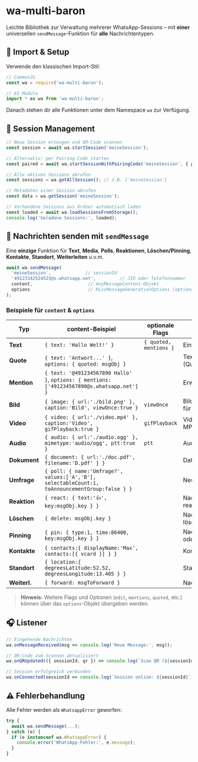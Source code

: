 # wa-multi-baron

Leichte Bibliothek zur Verwaltung mehrerer WhatsApp-Sessions – mit **einer** universellen `sendMessage`-Funktion für **alle** Nachrichtentypen.


## 🔌 Import & Setup

Verwende den klassischen Import-Stil:

```js
// CommonJS
const wa = require('wa-multi-baron');

// ES Module
import * as wa from 'wa-multi-baron';
```

Danach stehen dir alle Funktionen unter dem Namespace `wa` zur Verfügung.

## 🚀 Session Management

```js
// Neue Session erzeugen und QR-Code scannen
const session = await wa.startSession('meineSession');

// Alternativ: per Pairing-Code starten
const paired = await wa.startSessionWithPairingCode('meineSession', { phoneNumber: '491234567890' });

// Alle aktiven Sessions abrufen
const sessions = wa.getAllSession(); // z.B. ['meineSession']

// Metadaten einer Session abrufen
const data = wa.getSession('meineSession');

// Vorhandene Sessions aus Ordner automatisch laden
const loaded = await wa.loadSessionsFromStorage();
console.log('Geladene Sessions:', loaded);
```

## 💬 Nachrichten senden mit `sendMessage`

Eine **einzige** Funktion für **Text**, **Media**, **Polls**, **Reaktionen**, **Löschen/Pinning**, **Kontakte**, **Standort**, **Weiterleiten** u.v.m.

```js
await wa.sendMessage(
  'meineSession',             // sessionId
  '49123342524523@s.whatsapp.net',         // JID oder Telefonnummer
  content,                     // AnyMessageContent-Objekt
  options                      // MiscMessageGenerationOptions (optional)
);
```

### Beispiele für `content` & `options`

| Typ          | content-Beispiel                                                                                | optionale Flags        | Beschreibung                                  |
| ------------ | ----------------------------------------------------------------------------------------------- | ---------------------- | --------------------------------------------- |
| **Text**     | `{ text: 'Hallo Welt!' }`                                                                       | `{ quoted, mentions }` | Einfache Textnachricht                        |
| **Quote**    | `{ text: 'Antwort...' }`, `options: { quoted: msgObj }`                                         |                        | Text als Antwort (Quote)                      |
| **Mention**  | `{ text: '@491234567890 Hallo' }`, `options: { mentions: ['491234567890@s.whatsapp.net'] }`     |                        | Erwähnung in Text                             |
| **Bild**     | `{ image: { url:'./bild.png' }, caption:'Bild', viewOnce:true }`                                | `viewOnce`             | Bild senden; `viewOnce` für Einmaldarstellung |
| **Video**    | `{ video: { url:'./video.mp4' }, caption:'Video', gifPlayback:true }`                           | `gifPlayback`          | Video oder GIF (als MP4)                      |
| **Audio**    | `{ audio: { url:'./audio.ogg' }, mimetype:'audio/ogg', ptt:true }`                              | `ptt`                  | Audio/Sprachnachricht                         |
| **Dokument** | `{ document: { url:'./doc.pdf', filename:'D.pdf' } }`                                           |                        | Datei/Dokument                                |
| **Umfrage**  | `{ poll: { name:'Umfrage?', values:['A','B'], selectableCount:1, toAnnouncementGroup:false } }` |                        | Neue Umfrage                                  |
| **Reaktion** | `{ react: { text:'👍', key:msgObj.key } }`                                                      |                        | Nachricht mit Emoji reagieren                 |
| **Löschen**  | `{ delete: msgObj.key }`                                                                        |                        | Nachricht für alle löschen                    |
| **Pinning**  | `{ pin: { type:1, time:86400, key:msgObj.key } }`                                               |                        | Nachricht pinnen (1) oder entpinnen (0)       |
| **Kontakte** | `{ contacts:{ displayName:'Max', contacts:[{ vcard }] } }`                                      |                        | Kontaktkarte                                  |
| **Standort** | `{ location:{ degreesLatitude:52.52, degreesLongitude:13.405 } }`                               |                        | Standort                                      |
| **Weiterl.** | `{ forward: msgToForward }`                                                                     |                        | Nachricht weiterleiten                        |

> **Hinweis:** Weitere Flags und Optionen (`edit`, `mentions`, `quoted`, etc.) können über das `options`-Objekt übergeben werden.

## 🎧 Listener

```js
// Eingehende Nachrichten
wa.onMessageReceived(msg => console.log('Neue Message:', msg));

// QR-Code zum Scannen aktualisiert
wa.onQRUpdated(({ sessionId, qr }) => console.log(`Scan QR (${sessionId}):`, qr));

// Session erfolgreich verbunden
wa.onConnected(sessionId => console.log(`Session online: ${sessionId}`));
```

## ⚠️ Fehlerbehandlung

Alle Fehler werden als `WhatsappError` geworfen:

```js
try {
  await wa.sendMessage(...);
} catch (e) {
  if (e instanceof wa.WhatsappError) {
    console.error('WhatsApp-Fehler:', e.message);
  }
}
```
